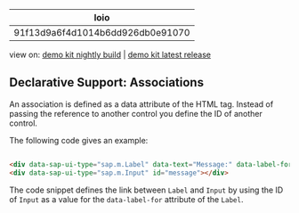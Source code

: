 <!-- loio91f13d9a6f4d1014b6dd926db0e91070 -->

| loio |
| -----|
| 91f13d9a6f4d1014b6dd926db0e91070 |

<div id="loio">

view on: [demo kit nightly build](https://openui5nightly.hana.ondemand.com/#/topic/91f13d9a6f4d1014b6dd926db0e91070) | [demo kit latest release](https://openui5.hana.ondemand.com/#/topic/91f13d9a6f4d1014b6dd926db0e91070)</div>

## Declarative Support: Associations

An association is defined as a data attribute of the HTML tag. Instead of passing the reference to another control you define the ID of another control.

The following code gives an example:

```html

<div data-sap-ui-type="sap.m.Label" data-text="Message:" data-label-for="message"></div>
<div data-sap-ui-type="sap.m.Input" id="message"></div>
```

The code snippet defines the link between `Label` and `Input` by using the ID of `Input` as a value for the `data-label-for` attribute of the `Label`.

